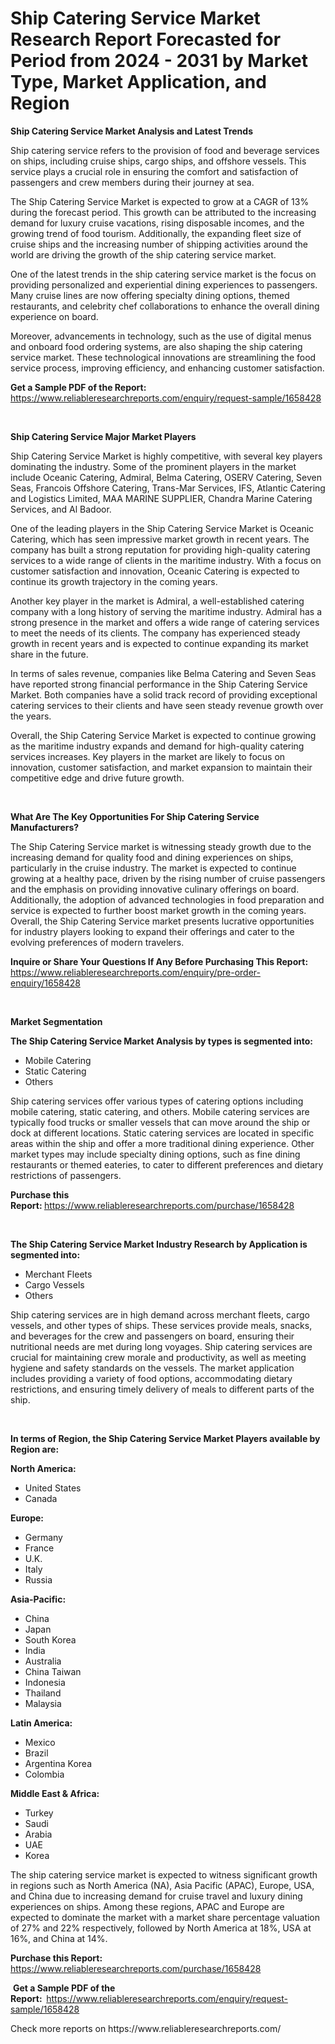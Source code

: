 <p><h1>Ship Catering Service Market Research Report Forecasted for Period from 2024 -  2031 by Market Type, Market Application, and Region</h1></p><p><strong>Ship Catering Service Market Analysis and Latest Trends</strong></p>
<p><p>Ship catering service refers to the provision of food and beverage services on ships, including cruise ships, cargo ships, and offshore vessels. This service plays a crucial role in ensuring the comfort and satisfaction of passengers and crew members during their journey at sea.</p><p>The Ship Catering Service Market is expected to grow at a CAGR of 13% during the forecast period. This growth can be attributed to the increasing demand for luxury cruise vacations, rising disposable incomes, and the growing trend of food tourism. Additionally, the expanding fleet size of cruise ships and the increasing number of shipping activities around the world are driving the growth of the ship catering service market.</p><p>One of the latest trends in the ship catering service market is the focus on providing personalized and experiential dining experiences to passengers. Many cruise lines are now offering specialty dining options, themed restaurants, and celebrity chef collaborations to enhance the overall dining experience on board.</p><p>Moreover, advancements in technology, such as the use of digital menus and onboard food ordering systems, are also shaping the ship catering service market. These technological innovations are streamlining the food service process, improving efficiency, and enhancing customer satisfaction.</p></p>
<p><strong>Get a Sample PDF of the Report:&nbsp;</strong> <a href="https://www.reliableresearchreports.com/enquiry/request-sample/1658428">https://www.reliableresearchreports.com/enquiry/request-sample/1658428</a></p>
<p>&nbsp;</p>
<p><strong>Ship Catering Service Major Market Players</strong></p>
<p><p>Ship Catering Service Market is highly competitive, with several key players dominating the industry. Some of the prominent players in the market include Oceanic Catering, Admiral, Belma Catering, OSERV Catering, Seven Seas, Francois Offshore Catering, Trans-Mar Services, IFS, Atlantic Catering and Logistics Limited, MAA MARINE SUPPLIER, Chandra Marine Catering Services, and Al Badoor.</p><p>One of the leading players in the Ship Catering Service Market is Oceanic Catering, which has seen impressive market growth in recent years. The company has built a strong reputation for providing high-quality catering services to a wide range of clients in the maritime industry. With a focus on customer satisfaction and innovation, Oceanic Catering is expected to continue its growth trajectory in the coming years.</p><p>Another key player in the market is Admiral, a well-established catering company with a long history of serving the maritime industry. Admiral has a strong presence in the market and offers a wide range of catering services to meet the needs of its clients. The company has experienced steady growth in recent years and is expected to continue expanding its market share in the future.</p><p>In terms of sales revenue, companies like Belma Catering and Seven Seas have reported strong financial performance in the Ship Catering Service Market. Both companies have a solid track record of providing exceptional catering services to their clients and have seen steady revenue growth over the years.</p><p>Overall, the Ship Catering Service Market is expected to continue growing as the maritime industry expands and demand for high-quality catering services increases. Key players in the market are likely to focus on innovation, customer satisfaction, and market expansion to maintain their competitive edge and drive future growth.</p></p>
<p>&nbsp;</p>
<p><strong>What Are The Key Opportunities For Ship Catering Service Manufacturers?</strong></p>
<p><p>The Ship Catering Service market is witnessing steady growth due to the increasing demand for quality food and dining experiences on ships, particularly in the cruise industry. The market is expected to continue growing at a healthy pace, driven by the rising number of cruise passengers and the emphasis on providing innovative culinary offerings on board. Additionally, the adoption of advanced technologies in food preparation and service is expected to further boost market growth in the coming years. Overall, the Ship Catering Service market presents lucrative opportunities for industry players looking to expand their offerings and cater to the evolving preferences of modern travelers.</p></p>
<p><strong>Inquire or Share Your Questions If Any Before Purchasing This Report:</strong> <a href="https://www.reliableresearchreports.com/enquiry/pre-order-enquiry/1658428">https://www.reliableresearchreports.com/enquiry/pre-order-enquiry/1658428</a></p>
<p>&nbsp;</p>
<p><strong>Market Segmentation</strong></p>
<p><strong>The Ship Catering Service Market Analysis by types is segmented into:</strong></p>
<p><ul><li>Mobile Catering</li><li>Static Catering</li><li>Others</li></ul></p>
<p><p>Ship catering services offer various types of catering options including mobile catering, static catering, and others. Mobile catering services are typically food trucks or smaller vessels that can move around the ship or dock at different locations. Static catering services are located in specific areas within the ship and offer a more traditional dining experience. Other market types may include specialty dining options, such as fine dining restaurants or themed eateries, to cater to different preferences and dietary restrictions of passengers.</p></p>
<p><strong>Purchase this Report:&nbsp;</strong><a href="https://www.reliableresearchreports.com/purchase/1658428">https://www.reliableresearchreports.com/purchase/1658428</a></p>
<p>&nbsp;</p>
<p><strong>The Ship Catering Service Market Industry Research by Application is segmented into:</strong></p>
<p><ul><li>Merchant Fleets</li><li>Cargo Vessels</li><li>Others</li></ul></p>
<p><p>Ship catering services are in high demand across merchant fleets, cargo vessels, and other types of ships. These services provide meals, snacks, and beverages for the crew and passengers on board, ensuring their nutritional needs are met during long voyages. Ship catering services are crucial for maintaining crew morale and productivity, as well as meeting hygiene and safety standards on the vessels. The market application includes providing a variety of food options, accommodating dietary restrictions, and ensuring timely delivery of meals to different parts of the ship.</p></p>
<p>&nbsp;</p>
<p><strong>In terms of Region, the Ship Catering Service Market Players available by Region are:</strong></p>
<p>
    <p> <strong> North America: </strong>
        <ul>
            <li>United States</li>
            <li>Canada</li>
        </ul>
        </p> 
    <p> <strong> Europe: </strong>
        <ul>
            <li>Germany</li>
            <li>France</li>
            <li>U.K.</li>
            <li>Italy</li>
            <li>Russia</li>
        </ul>
        </p> 
    <p> <strong> Asia-Pacific: </strong>
        <ul>
            <li>China</li>
            <li>Japan</li>
            <li>South Korea</li>
            <li>India</li>
            <li>Australia</li>
            <li>China Taiwan</li>
            <li>Indonesia</li>
            <li>Thailand</li>
            <li>Malaysia</li>
        </ul>
        </p> 
    <p> <strong> Latin America: </strong>
        <ul>
            <li>Mexico</li>
            <li>Brazil</li>
            <li>Argentina Korea</li>
            <li>Colombia</li>
        </ul>
        </p> 
    <p> <strong> Middle East & Africa: </strong>
        <ul>
            <li>Turkey</li>
            <li>Saudi</li>
            <li>Arabia</li>
            <li>UAE</li>
            <li>Korea</li>
        </ul>
    </p>
    </p>
<p><p>The ship catering service market is expected to witness significant growth in regions such as North America (NA), Asia Pacific (APAC), Europe, USA, and China due to increasing demand for cruise travel and luxury dining experiences on ships. Among these regions, APAC and Europe are expected to dominate the market with a market share percentage valuation of 27% and 22% respectively, followed by North America at 18%, USA at 16%, and China at 14%.</p></p>
<p><strong>Purchase this Report: </strong><a href="https://www.reliableresearchreports.com/purchase/1658428">https://www.reliableresearchreports.com/purchase/1658428</a></p>
<p>&nbsp;<strong>Get a Sample PDF of the Report:&nbsp;&nbsp;</strong><a href="https://www.reliableresearchreports.com/enquiry/request-sample/1658428">https://www.reliableresearchreports.com/enquiry/request-sample/1658428</a></p>
<p><strong></strong></p>
<p>Check more reports on https://www.reliableresearchreports.com/</p>